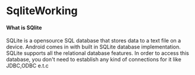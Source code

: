 # SqliteWorking
<h4> What is SQlite</h4>
SQLite is a opensource SQL database that stores data to a text file on a device. Android comes in with built in SQLite database implementation.
<br>
SQLite supports all the relational database features. In order to access this database, you don't need to establish any kind of connections for it like JDBC,ODBC e.t.c
